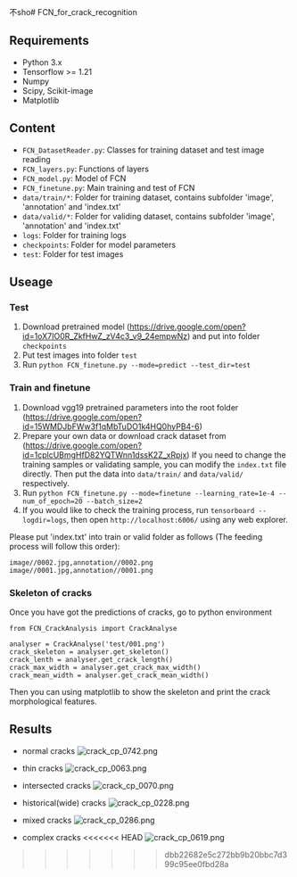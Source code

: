 不sho# FCN_for_crack_recognition

## Requirements
- Python 3.x
- Tensorflow >= 1.21
- Numpy
- Scipy, Scikit-image
- Matplotlib

## Content
- ```FCN_DatasetReader.py```: Classes for training dataset and test image reading
- ```FCN_layers.py```: Functions of layers
- ```FCN_model.py```: Model of FCN
- ```FCN_finetune.py```: Main training and test of FCN
- ```data/train/*```: Folder for training dataset, contains subfolder 'image', 'annotation' and  'index.txt'
- ```data/valid/*```: Folder for validing dataset, contains subfolder 'image', 'annotation' and  'index.txt'
- ```logs```: Folder for training logs
- ```checkpoints```: Folder for model parameters
- ```test```: Folder for test images

## Useage
### Test
1. Download pretrained model (https://drive.google.com/open?id=1oX7IO0R_ZkfHwZ_zV4c3_v9_24empwNz) and put into folder ```checkpoints```
2. Put test images into folder ```test```
3. Run ```python FCN_finetune.py --mode=predict --test_dir=test```

### Train and finetune
1. Download vgg19 pretrained parameters into the root folder (https://drive.google.com/open?id=15WMDJbFWw3f1qMbTuDO1k4HQ0hyPB4-6)
2. Prepare your own data or download crack dataset from (https://drive.google.com/open?id=1cplcUBmgHfD82YQTWnn1dssK2Z_xRpjx) If you need to change the training samples or validating sample, you can modify the ```index.txt``` file directly. Then put the data into ```data/train/``` and ```data/valid/``` respectively.
3. Run ```python FCN_finetune.py --mode=finetune --learning_rate=1e-4 --num_of_epoch=20 --batch_size=2```
4. If you would like to check the training process, run ```tensorboard --logdir=logs```, then open ```http://localhost:6006/``` using any web explorer.

Please put 'index.txt' into train or valid folder as follows (The feeding process will follow this order):
```
image//0002.jpg,annotation//0002.png
image//0001.jpg,annotation//0001.png
```

### Skeleton of cracks
Once you have got the predictions of cracks, go to python environment
```
from FCN_CrackAnalysis import CrackAnalyse

analyser = CrackAnalyse('test/001.png')
crack_skeleton = analyser.get_skeleton()
crack_lenth = analyser.get_crack_length()
crack_max_width = analyser.get_crack_max_width()
crack_mean_width = analyser.get_crack_mean_width()
```
Then you can using matplotlib to show the skeleton and print the crack morphological features.

## Results
- normal cracks
![crack_cp_0742.png](https://github.com/OnionDoctor/FCN_for_crack_recognition/blob/master/results/crack_cp_0742.png)

- thin cracks
![crack_cp_0063.png](https://github.com/OnionDoctor/FCN_for_crack_recognition/blob/master/results/crack_cp_0063.png)

- intersected cracks
![crack_cp_0070.png](https://github.com/OnionDoctor/FCN_for_crack_recognition/blob/master/results/crack_cp_0070.png)

- historical(wide) cracks
![crack_cp_0228.png](https://github.com/OnionDoctor/FCN_for_crack_recognition/blob/master/results/crack_cp_0228.png)

- mixed cracks
![crack_cp_0286.png](https://github.com/OnionDoctor/FCN_for_crack_recognition/blob/master/results/crack_cp_0286.png)

- complex cracks
<<<<<<< HEAD
![crack_cp_0619.png](https://raw.githubusercontent.com/OnionDoctor/FCN_for_crack_recognition/blob/master/results/crack_cp_0619.png)
>>>>>>> dbb22682e5c272bb9b20bbc7d399c95ee0fbd28a
